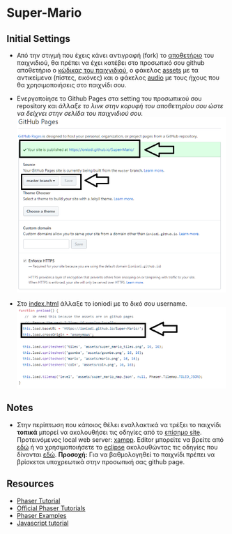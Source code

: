 # Super-Mario

## Initial Settings
- Από την στιγμή που έχεις κάνει αντιγραφή (fork) το [αποθετήριο](https://github.com/ioniodi/Super-Mario) του παιχνιδιού, θα πρέπει να έχει κατέβει στο προσωπικό σου github αποθετήριο ο [κώδικας του παιχνιδιού](index.html), ο φάκελος [assets](/assets/) με τα αντικείμενα (πίστες, εικόνες) και ο φάκελος [audio](/audio/) με τους ήχους που θα χρησιμοποιήσεις στο παιχνίδι σου.

- Ενεργοποίησε το Github Pages στα setting του προσωπικού σου repository και *άλλαξε το λινκ στην κορυφή του αποθετηρίου σου ώστε να δείχνει στην σελίδα του παιχνιδιού σου.*
![ScreenShot](1.png)

- Στο [index.html](index.html) άλλαξε το ioniodi με το δικό σου username.
![ScreenShot](2.png)

## Notes
- Στην περίπτωση που κάποιος θέλει εναλλακτικά να τρέξει το παιχνίδι **τοπικά** μπορεί να ακολουθήσει τις οδηγίες από το [επίσημο site](http://phaser.io/tutorials/getting-started/index). Προτεινόμενος local web server: [xampp](https://www.apachefriends.org/index.html). Editor μπορείτε να βρείτε από [εδώ](http://phaser.io/tutorials/getting-started/part4) ή να χρησιμοποιήσετε το [eclipse](http://www.eclipse.org/) ακολουθώντας τις οδηγίες που δίνονται [εδώ](http://www.html5gamedevs.com/topic/22688-setting-up-eclipse-to-work-with-phaser-how-to/). **Προσοχή:** Για να βαθμολογηθεί το παιχνίδι πρέπει να βρίσκεται υποχρεωτικά στην προσωπική σας github page.

## Resources
- [Phaser Tutorial](http://phaser.io/learn)
- [Official Phaser Tutorials](https://phaser.io/learn/official-tutorials)
- [Phaser Examples](http://phaser.io/examples)
- [Javascript tutorial](http://www.w3schools.com/js/)
